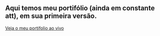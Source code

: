 ## Aqui temos meu portifólio (ainda em constante att), em sua primeira versão.

<a href="https://abismodev.com/">Veja o meu portifolio ao vivo</a>
